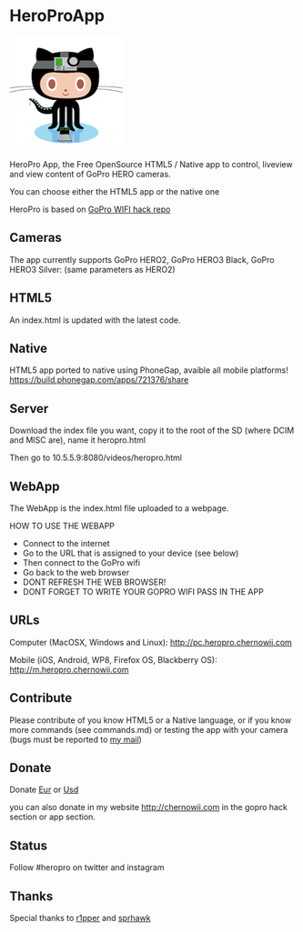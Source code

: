 HeroProApp
==========

![Octocat.GoPro.HERO](Octocats/octocatherosmall.jpg)

HeroPro App, the Free OpenSource HTML5 / Native app to control, liveview and view content of GoPro HERO cameras.

You can choose either the HTML5 app or the native one 

HeroPro is based on [GoPro WIFI hack repo](https://github.com/KonradIT/goprowifihack)

Cameras
--------

The app currently supports GoPro HERO2, GoPro HERO3 Black, GoPro HERO3 Silver: (same parameters as HERO2)

HTML5
------

An index.html is updated with the latest code.

Native
-------

HTML5 app ported to native using PhoneGap, avaible all mobile platforms! https://build.phonegap.com/apps/721376/share

Server
------

Download the index file you want, copy it to the root of the SD (where DCIM and MISC are), name it heropro.html

Then go to 10.5.5.9:8080/videos/heropro.html

WebApp
------
The WebApp is the index.html file uploaded to a webpage.

HOW TO USE THE WEBAPP

* Connect to the internet
* Go to the URL that is assigned to your device (see below)
* Then connect to the GoPro wifi
* Go back to the web browser
* DONT REFRESH THE WEB BROWSER!
* DONT FORGET TO WRITE YOUR GOPRO WIFI PASS IN THE APP

URLs
----

Computer (MacOSX, Windows and Linux): http://pc.heropro.chernowii.com

Mobile (iOS, Android, WP8, Firefox OS, Blackberry OS): http://m.heropro.chernowii.com


Contribute
-----------

Please contribute of you know HTML5 or a Native language, or if you know more commands (see commands.md) or testing the app with your camera (bugs must be reported to [my mail](mailto:mail@chernowii.com))

Donate
------

Donate [Eur](https://www.paypal.com/us/cgi-bin/webscr?cmd=_flow&SESSION=xzvRRl1F77J6j1KZ6rDfWOFg1FGXikvhFAOZsvyuYEvRwrcKHF2OSnrh-iK&dispatch=5885d80a13c0db1f8e263663d3faee8def8934b92a630e40b7fef61ab7e9fe63) or [Usd](https://www.paypal.com/us/cgi-bin/webscr?cmd=_flow&SESSION=Tshee-GpFUZlApx4t09KN5o12D5XQbapLvF_2fCoPacE1SOZ81J5RxGXI9K&dispatch=5885d80a13c0db1f8e263663d3faee8def8934b92a630e40b7fef61ab7e9fe63)

you can also donate in my website http://chernowii.com in the gopro hack section or app section.

Status
------

Follow #heropro on twitter and instagram

Thanks
-------

Special thanks to [r1pper](http://github.com/r1pper) and [sprhawk](http://github.com/sprhawk)
